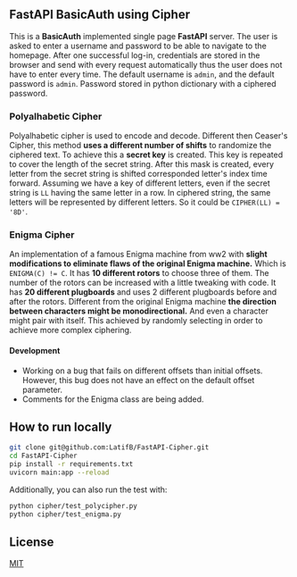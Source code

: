 ## FastAPI BasicAuth using Cipher
This is a **BasicAuth** implemented single page **FastAPI** server. The user is asked to enter a username and password to be able to navigate to the homepage. After one successful log-in, credentials are stored in the browser and send with every request automatically thus the user does not have to enter every time. The default username is ```admin```, and the default password is ```admin```. Password stored in python dictionary with a ciphered password.

### Polyalhabetic Cipher
Polyalhabetic cipher is used to encode and decode. Different then Ceaser's Cipher, this method **uses a different number of shifts** to randomize the ciphered text. To achieve this a **secret key** is created. This key is repeated to cover the length of the secret string. After this mask is created, every letter from the secret string is shifted corresponded letter's index time forward. Assuming we have a key of different letters, even if the secret string is ```LL``` having the same letter in a row. In ciphered string, the same letters will be represented by different letters. So it could be ```CIPHER(LL) = '8D'```.

### Enigma Cipher
An implementation of a famous Enigma machine from ww2 with **slight modifications to eliminate flaws of the original Enigma machine.** Which is ```ENIGMA(C) != C```. It has **10 different rotors** to choose three of them. The number of the rotors can be increased with a little tweaking with code. It has **20 different plugboards** and uses 2 different plugboards before and after the rotors. Different from the original Enigma machine **the direction between characters might be monodirectional.** And even a character might pair with itself. This achieved by randomly selecting in order to achieve more complex ciphering.

#### Development
- Working on a bug that fails on different offsets than initial offsets. However, this bug does not have an effect on the default offset parameter.
- Comments for the Enigma class are being added.

## How to run locally
```bash
git clone git@github.com:LatifB/FastAPI-Cipher.git
cd FastAPI-Cipher
pip install -r requirements.txt
uvicorn main:app --reload
```
Additionally, you can also run the test with:
```bash
python cipher/test_polycipher.py
python cipher/test_enigma.py
```

## License
[MIT](https://choosealicense.com/licenses/mit/)